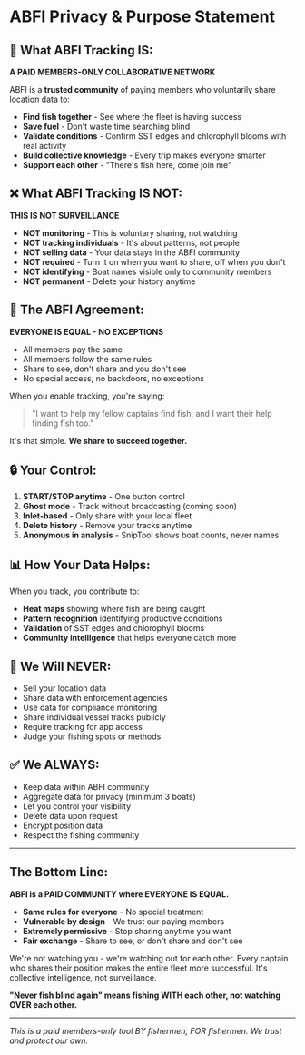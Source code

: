 # ABFI Privacy & Purpose Statement

## 🎣 **What ABFI Tracking IS:**

**A PAID MEMBERS-ONLY COLLABORATIVE NETWORK**

ABFI is a **trusted community** of paying members who voluntarily share location data to:
- **Find fish together** - See where the fleet is having success
- **Save fuel** - Don't waste time searching blind
- **Validate conditions** - Confirm SST edges and chlorophyll blooms with real activity
- **Build collective knowledge** - Every trip makes everyone smarter
- **Support each other** - "There's fish here, come join me"

## ❌ **What ABFI Tracking IS NOT:**

**THIS IS NOT SURVEILLANCE**

- **NOT monitoring** - This is voluntary sharing, not watching
- **NOT tracking individuals** - It's about patterns, not people
- **NOT selling data** - Your data stays in the ABFI community
- **NOT required** - Turn it on when you want to share, off when you don't
- **NOT identifying** - Boat names visible only to community members
- **NOT permanent** - Delete your history anytime

## 🤝 **The ABFI Agreement:**

**EVERYONE IS EQUAL - NO EXCEPTIONS**

- All members pay the same
- All members follow the same rules
- Share to see, don't share and you don't see
- No special access, no backdoors, no exceptions

When you enable tracking, you're saying:
> "I want to help my fellow captains find fish, and I want their help finding fish too."

It's that simple. **We share to succeed together.**

## 🔒 **Your Control:**

1. **START/STOP anytime** - One button control
2. **Ghost mode** - Track without broadcasting (coming soon)
3. **Inlet-based** - Only share with your local fleet
4. **Delete history** - Remove your tracks anytime
5. **Anonymous in analysis** - SnipTool shows boat counts, never names

## 📊 **How Your Data Helps:**

When you track, you contribute to:
- **Heat maps** showing where fish are being caught
- **Pattern recognition** identifying productive conditions
- **Validation** of SST edges and chlorophyll blooms
- **Community intelligence** that helps everyone catch more

## 🚫 **We Will NEVER:**

- Sell your location data
- Share data with enforcement agencies
- Use data for compliance monitoring
- Share individual vessel tracks publicly
- Require tracking for app access
- Judge your fishing spots or methods

## ✅ **We ALWAYS:**

- Keep data within ABFI community
- Aggregate data for privacy (minimum 3 boats)
- Let you control your visibility
- Delete data upon request
- Encrypt position data
- Respect the fishing community

---

## **The Bottom Line:**

**ABFI is a PAID COMMUNITY where EVERYONE IS EQUAL.**

- **Same rules for everyone** - No special treatment
- **Vulnerable by design** - We trust our paying members
- **Extremely permissive** - Stop sharing anytime you want
- **Fair exchange** - Share to see, or don't share and don't see

We're not watching you - we're watching out for each other. Every captain who shares their position makes the entire fleet more successful. It's collective intelligence, not surveillance.

**"Never fish blind again" means fishing WITH each other, not watching OVER each other.**

---

*This is a paid members-only tool BY fishermen, FOR fishermen. We trust and protect our own.*
